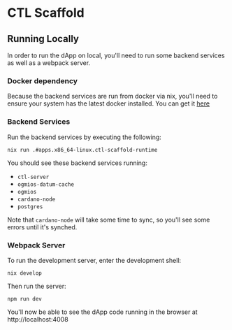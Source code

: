 # CTL Scaffold


## Running Locally

In order to run the dApp on local, you'll need to run some backend services as well as a webpack server.

### Docker dependency

Because the backend services are run from docker via nix, you'll need to ensure your system has the latest docker installed. You can get it [here](https://www.docker.com/get-started/)

### Backend Services

Run the backend services by executing the following:

`nix run .#apps.x86_64-linux.ctl-scaffold-runtime`

You should see these backend services running:
- `ctl-server`
- `ogmios-datum-cache`
- `ogmios`
- `cardano-node`
- `postgres`

Note that `cardano-node` will take some time to sync, so you'll see some errors until it's synched.

### Webpack Server

To run the development server, enter the development shell:

`nix develop`

Then run the server:

`npm run dev`

You'll now be able to see the dApp code running in the browser at http://localhost:4008

